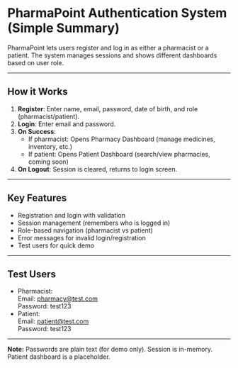 
# PharmaPoint Authentication System (Simple Summary)

PharmaPoint lets users register and log in as either a pharmacist or a patient. The system manages sessions and shows different dashboards based on user role.

---

## How it Works

1. **Register**: Enter name, email, password, date of birth, and role (pharmacist/patient).
2. **Login**: Enter email and password.
3. **On Success**:
   - If pharmacist: Opens Pharmacy Dashboard (manage medicines, inventory, etc.)
   - If patient: Opens Patient Dashboard (search/view pharmacies, coming soon)
4. **On Logout**: Session is cleared, returns to login screen.

---

## Key Features

- Registration and login with validation
- Session management (remembers who is logged in)
- Role-based navigation (pharmacist vs patient)
- Error messages for invalid login/registration
- Test users for quick demo

---

## Test Users

- Pharmacist:  
  Email: pharmacy@test.com  
  Password: test123
- Patient:  
  Email: patient@test.com  
  Password: test123

---

**Note:** Passwords are plain text (for demo only). Session is in-memory. Patient dashboard is a placeholder.
